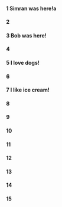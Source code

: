 #### 1 Simran was here!a
#### 2
#### 3 Bob was here!
#### 4
#### 5 I love dogs!
#### 6
#### 7 I like ice cream!
#### 8
#### 9
#### 10
#### 11
#### 12
#### 13
#### 14
#### 15

